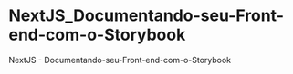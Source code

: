 # NextJS_Documentando-seu-Front-end-com-o-Storybook
NextJS - Documentando-seu-Front-end-com-o-Storybook
